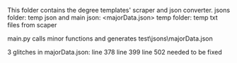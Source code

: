 This folder contains the degree templates' scraper and json converter.
jsons folder: temp json and main json:  <majorData.json>
temp folder: temp txt files from scaper

main.py calls minor functions and generates  test\jsons\majorData.json

3 glitches in majorData.json:
line 378
line 399
line 502
needed to be fixed
